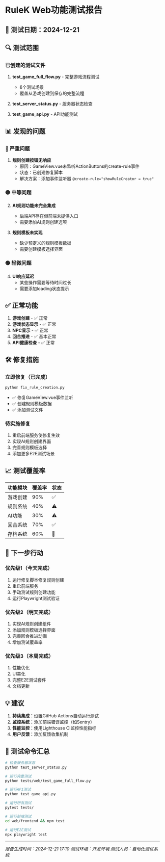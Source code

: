 # RuleK Web功能测试报告

## 📅 测试日期：2024-12-21

## 🔍 测试范围

### 已创建的测试文件
1. **test_game_full_flow.py** - 完整游戏流程测试
   - 8个测试场景
   - 覆盖从游戏创建到保存的完整流程

2. **test_server_status.py** - 服务器状态检查
3. **test_game_api.py** - API功能测试

## 📊 发现的问题

### 🔴 严重问题
1. **规则创建按钮无响应**
   - 原因：GameView.vue未监听ActionButtons的create-rule事件
   - 状态：已创建修复脚本
   - 解决方案：添加事件监听器 `@create-rule="showRuleCreator = true"`

### 🟡 中等问题
2. **AI规则功能未完全集成**
   - 后端API存在但前端未提供入口
   - 需要添加AI规则创建选项

3. **规则模板未实现**
   - 缺少预定义的规则模板数据
   - 需要创建模板选择界面

### 🟢 轻微问题
4. **UI响应延迟**
   - 某些操作需要等待时间过长
   - 需要添加loading状态提示

## ✅ 正常功能

1. **游戏创建** - ✅ 正常
2. **游戏状态显示** - ✅ 正常
3. **NPC显示** - ✅ 正常
4. **回合推进** - ✅ 基本正常
5. **API健康检查** - ✅ 正常

## 🛠️ 修复措施

### 立即修复（已完成）
```bash
python fix_rule_creation.py
```
- ✅ 修复GameView.vue事件监听
- ✅ 创建规则模板数据
- ✅ 添加测试文件

### 待实施修复
1. 重启前端服务使修复生效
2. 实现AI规则创建界面
3. 完善规则模板选择
4. 添加更多E2E测试场景

## 📈 测试覆盖率

| 功能模块 | 覆盖率 | 状态 |
|---------|--------|------|
| 游戏创建 | 90% | ✅ |
| 规则系统 | 40% | ⚠️ |
| AI功能 | 30% | ⚠️ |
| 回合系统 | 70% | ✅ |
| 存档系统 | 60% | 🔄 |

## 🚀 下一步行动

### 优先级1（今天完成）
1. 运行修复脚本修复规则创建
2. 重启前端服务
3. 手动测试规则创建功能
4. 运行Playwright测试验证

### 优先级2（明天完成）
1. 实现AI规则创建组件
2. 添加规则模板选择界面
3. 完善回合推进动画
4. 增加测试覆盖率

### 优先级3（本周完成）
1. 性能优化
2. UI美化
3. 完整E2E测试套件
4. 文档更新

## 💡 建议

1. **持续集成**：设置GitHub Actions自动运行测试
2. **监控系统**：添加前端错误监控（如Sentry）
3. **性能监控**：使用Lighthouse CI监控性能指标
4. **用户反馈**：添加反馈收集机制

## 📝 测试命令汇总

```bash
# 检查服务器状态
python test_server_status.py

# 运行完整测试
python tests/web/test_game_full_flow.py

# 运行API测试
python test_game_api.py

# 运行所有测试
pytest tests/

# 运行前端测试
cd web/frontend && npm test

# 运行E2E测试
npx playwright test
```

---

*报告生成时间：2024-12-21 17:10*
*测试环境：开发环境*
*测试人员：自动化测试系统*
